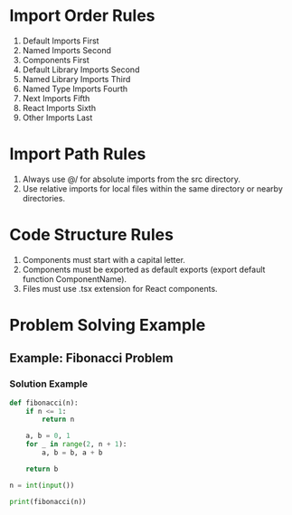 # Import Order Rules

1. Default Imports First
2. Named Imports Second
3. Components First
4. Default Library Imports Second
5. Named Library Imports Third
6. Named Type Imports Fourth
7. Next Imports Fifth
8. React Imports Sixth
9. Other Imports Last

# Import Path Rules

1. Always use @/ for absolute imports from the src directory.
2. Use relative imports for local files within the same directory or nearby directories.

# Code Structure Rules

1. Components must start with a capital letter.
2. Components must be exported as default exports (export default function ComponentName).
3. Files must use .tsx extension for React components.

# Problem Solving Example

## Example: Fibonacci Problem

### Solution Example

```python
def fibonacci(n):
    if n <= 1:
        return n

    a, b = 0, 1
    for _ in range(2, n + 1):
        a, b = b, a + b

    return b

n = int(input())

print(fibonacci(n))
```
